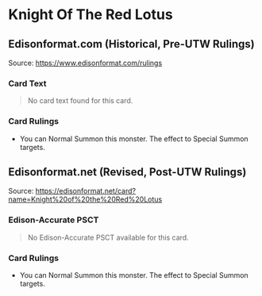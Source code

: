 # Knight Of The Red Lotus

## Edisonformat.com (Historical, Pre-UTW Rulings)

Source: https://www.edisonformat.com/rulings

### Card Text

> No card text found for this card.

### Card Rulings

*   You can Normal Summon this monster. The effect to Special Summon targets.

## Edisonformat.net (Revised, Post-UTW Rulings)

Source: https://edisonformat.net/card?name=Knight%20of%20the%20Red%20Lotus

### Edison-Accurate PSCT

> No Edison-Accurate PSCT available for this card.

### Card Rulings

*   You can Normal Summon this monster. The effect to Special Summon targets.
            
